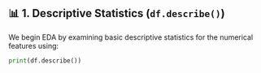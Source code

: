 ## 📊 1. Descriptive Statistics (`df.describe()`)

We begin EDA by examining basic descriptive statistics for the numerical features using:

```python
print(df.describe())
```



